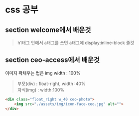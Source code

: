 # css 공부

## section welcome에서 배운것
 > h1태그 안에서 a태그를 쓰면 a태그에 display:inline-block 줄것


## section ceo-access에서 배운것 
이미지 꽉채우는 법은 img width : 100%
> 부모(div) : float-right, width :40%  
자식(img) : width:100% 
```html
<div class="float_right w_40 ceo-photo">
    <img src="./assets/img/icon-face-ceo.jpg" alt="">
</div>
```